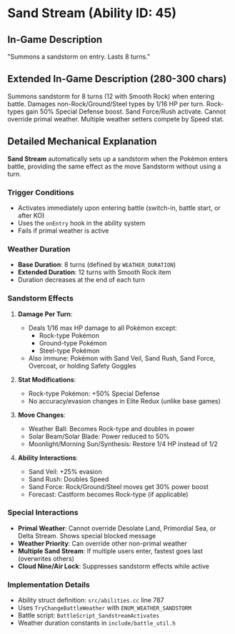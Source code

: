 # Sand Stream (Ability ID: 45)

## In-Game Description
"Summons a sandstorm on entry. Lasts 8 turns."

## Extended In-Game Description (280-300 chars)
Summons sandstorm for 8 turns (12 with Smooth Rock) when entering battle. Damages non-Rock/Ground/Steel types by 1/16 HP per turn. Rock-types gain 50% Special Defense boost. Sand Force/Rush activate. Cannot override primal weather. Multiple weather setters compete by Speed stat.

## Detailed Mechanical Explanation
**Sand Stream** automatically sets up a sandstorm when the Pokémon enters battle, providing the same effect as the move Sandstorm without using a turn.

### Trigger Conditions
- Activates immediately upon entering battle (switch-in, battle start, or after KO)
- Uses the `onEntry` hook in the ability system
- Fails if primal weather is active

### Weather Duration
- **Base Duration**: 8 turns (defined by `WEATHER_DURATION`)
- **Extended Duration**: 12 turns with Smooth Rock item
- Duration decreases at the end of each turn

### Sandstorm Effects
1. **Damage Per Turn**:
   - Deals 1/16 max HP damage to all Pokémon except:
     - Rock-type Pokémon
     - Ground-type Pokémon
     - Steel-type Pokémon
   - Also immune: Pokémon with Sand Veil, Sand Rush, Sand Force, Overcoat, or holding Safety Goggles

2. **Stat Modifications**:
   - Rock-type Pokémon: +50% Special Defense
   - No accuracy/evasion changes in Elite Redux (unlike base games)

3. **Move Changes**:
   - Weather Ball: Becomes Rock-type and doubles in power
   - Solar Beam/Solar Blade: Power reduced to 50%
   - Moonlight/Morning Sun/Synthesis: Restore 1/4 HP instead of 1/2

4. **Ability Interactions**:
   - Sand Veil: +25% evasion
   - Sand Rush: Doubles Speed
   - Sand Force: Rock/Ground/Steel moves get 30% power boost
   - Forecast: Castform becomes Rock-type (if applicable)

### Special Interactions
- **Primal Weather**: Cannot override Desolate Land, Primordial Sea, or Delta Stream. Shows special blocked message
- **Weather Priority**: Can override other non-primal weather
- **Multiple Sand Stream**: If multiple users enter, fastest goes last (overwrites others)
- **Cloud Nine/Air Lock**: Suppresses sandstorm effects while active

### Implementation Details
- Ability struct definition: `src/abilities.cc` line 787
- Uses `TryChangeBattleWeather` with `ENUM_WEATHER_SANDSTORM`
- Battle script: `BattleScript_SandstreamActivates`
- Weather duration constants in `include/battle_util.h`